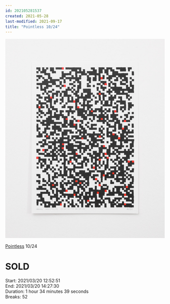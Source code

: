 ```yaml
---
id: 202105281537
created: 2021-05-28
last-modified: 2021-09-17
title: "Pointless 10/24"
---
```

![](../assets/202105281537.jpg)

[Pointless](202105271855) 10/24 

# SOLD

Start: 2021/03/20 12:52:51  
End: 2021/03/20 14:27:30  
Duration: 1 hour 34 minutes 39 seconds  
Breaks: 52